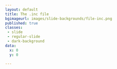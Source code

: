 ```yaml
---
layout: default
title: The .inc file
bgimageurl: images/slide-backgrounds/file-inc.png
published: true
classes:
 - slide
 - regular-slide
 - dark-background
data:
  x: 0
  y: 0

---
```


